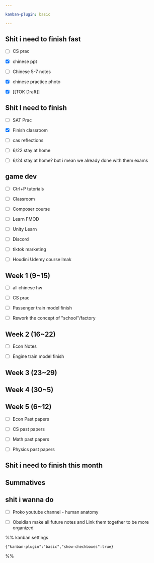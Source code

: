 ```yaml
---

kanban-plugin: basic

---
```


## Shit i need to finish fast

- [ ] CS prac
- [x] chinese ppt
- [ ] Chinese 5-7 notes
- [x] chinese practice photo
- [x] [[TOK Draft]]


## Shit I need to finish

- [ ] SAT Prac
- [x] Finish classroom
- [ ] cas reflections
- [ ] 6/22 stay at home
- [ ] 6/24 stay at home? but i mean we already done with them exams


## game dev

- [ ] Ctrl+P tutorials
- [ ] Classroom
- [ ] Composer course
- [ ] Learn FMOD
- [ ] Unity Learn
- [ ] Discord
- [ ] tiktok marketing
- [ ] Houdini Udemy course lmak


## Week 1 (9~15)

- [ ] all chinese hw
- [ ] CS prac
- [ ] Passenger train model finish
- [ ] Rework the concept of "school"/factory


## Week 2 (16~22)

- [ ] Econ Notes
- [ ] Engine train model finish


## Week 3 (23~29)



## Week 4 (30~5)



## Week 5 (6~12)

- [ ] Econ Past papers
- [ ] CS past papers
- [ ] Math past papers
- [ ] Physics past papers


## Shit i need to finish this month



## Summatives



## shit i wanna do

- [ ] Proko youtube channel - human anatomy
- [ ] Obsidian make all future notes and Link them together to be more organized




%% kanban:settings
```
{"kanban-plugin":"basic","show-checkboxes":true}
```
%%
